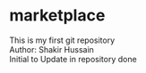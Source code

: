 # marketplace
This is my first git repository 
<br>
Author: Shakir Hussain 
<br> 
Initial to Update in repository done
